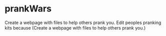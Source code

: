 # prankWars
Create a webpage with files to help others prank you.
Edit peoples pranking kits because (Create a webpage with files to help others prank you.)
